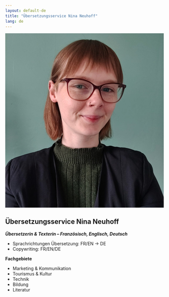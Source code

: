 ```yaml
---
layout: default-de
title: "Übersetzungsservice Nina Neuhoff"
lang: de
---
```


<div class="hero">
  <img src="../assets/profil.jpg" alt="Profilbild Nina Neuhoff">
  <div class="hero-text">
    <h2>Übersetzungsservice Nina Neuhoff</h2>
    <p><em><b>Übersetzerin & Texterin – Französisch, Englisch, Deutsch</b></em></p>
    <ul>
      <li>Sprachrichtungen Übersetzung: FR/EN → DE</li>
      <li>Copywriting: FR/EN/DE</li>
    </ul>
    <p><b>Fachgebiete</b></p>
    <ul>
      <li>Marketing & Kommunikation</li>
      <li>Tourismus & Kultur</li>
      <li>Technik</li>
      <li>Bildung</li>
      <li>Literatur</li>
    </ul>
  </div>
</div>

